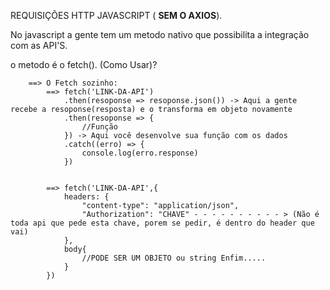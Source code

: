 
REQUISIÇÕES HTTP JAVASCRIPT ( <strong> SEM O AXIOS</strong>).

No javascript a gente tem um metodo nativo que possibilita a integração com as API'S.

o metodo é o fetch(). (Como Usar)?

        ==> O Fetch sozinho:
            ==> fetch('LINK-DA-API')
                .then(resoponse => resoponse.json()) -> Aqui a gente recebe a resoponse(resposta) e o transforma em objeto novamente
                .then(resoponse => {
                    //Função
                }) -> Aqui você desenvolve sua função com os dados
                .catch((erro) => {
                    console.log(erro.response)
                })
            
            
            ==> fetch('LINK-DA-API',{
                headers: {
                    "content-type": "application/json",
                    "Authorization": "CHAVE" - - - - - - - - - - > (Não é toda api que pede esta chave, porem se pedir, é dentro do header que vai)
                },
                body{
                    //PODE SER UM OBJETO ou string Enfim.....
                }
            })